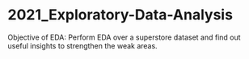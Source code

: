 # 2021_Exploratory-Data-Analysis

Objective of EDA: Perform EDA over a superstore dataset and find out useful insights to strengthen the weak areas.
